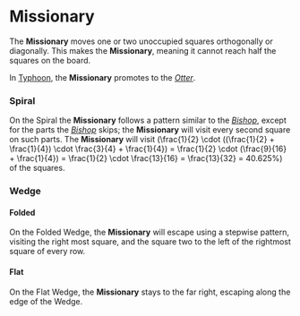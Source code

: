 # Missionary

The **Missionary** moves one or two unoccupied squares orthogonally
or diagonally. This makes the **Missionary**, meaning it cannot
reach half the squares on the board.

In [Typhoon](#chess-v:rules/typhoon-revised), the **Missionary**
promotes to the [*Otter*](otter.html).

### Spiral

On the Spiral the **Missionary** follows a pattern similar to the
[*Bishop*](bishop.html), except for the parts the [*Bishop*](bishop.html)
skips; the **Missionary** will visit every second square on such parts.
The **Missionary** will visit
\(\frac{1}{2} \cdot
((\frac{1}{2} + \frac{1}{4}) \cdot \frac{3}{4} + \frac{1}{4}) =
  \frac{1}{2} \cdot (\frac{9}{16} + \frac{1}{4}) =
  \frac{1}{2} \cdot \frac{13}{16} = \frac{13}{32} = 40.625\%\)
of the squares.

### Wedge

#### Folded

On the Folded Wedge, the **Missionary** will escape using a stepwise pattern, 
visiting the right most square, and the square two to the left of the
rightmost square of every row.

#### Flat

On the Flat Wedge, the **Missionary** stays to the far right, escaping
along the edge of the Wedge.
